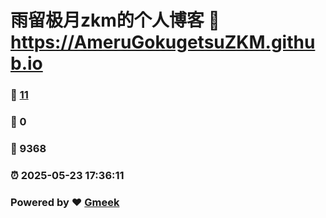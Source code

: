 # 雨留极月zkm的个人博客 :link: https://AmeruGokugetsuZKM.github.io 
### :page_facing_up: [11](https://AmeruGokugetsuZKM.github.io/tag.html) 
### :speech_balloon: 0 
### :hibiscus: 9368 
### :alarm_clock: 2025-05-23 17:36:11 
### Powered by :heart: [Gmeek](https://github.com/Meekdai/Gmeek)
